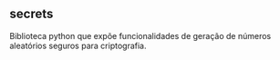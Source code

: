 ## secrets


Biblioteca python que expõe funcionalidades de geração de números aleatórios seguros para criptografia.